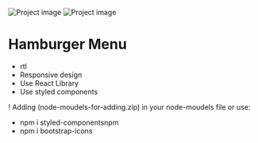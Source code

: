 ![Project image](https://rozup.ir/view/3442718/Screenshot(406).png "Hamburger Menu")
![Project image](https://rozup.ir/view/3442717/Screenshot(407).png "Hamburger Menu")
# Hamburger Menu
* rtl
* Responsive design
* Use React Library
* Use styled components 

! Adding (node-moudels-for-adding.zip) in your node-moudels file or use:
* npm i styled-componentsnpm 
* npm i bootstrap-icons
